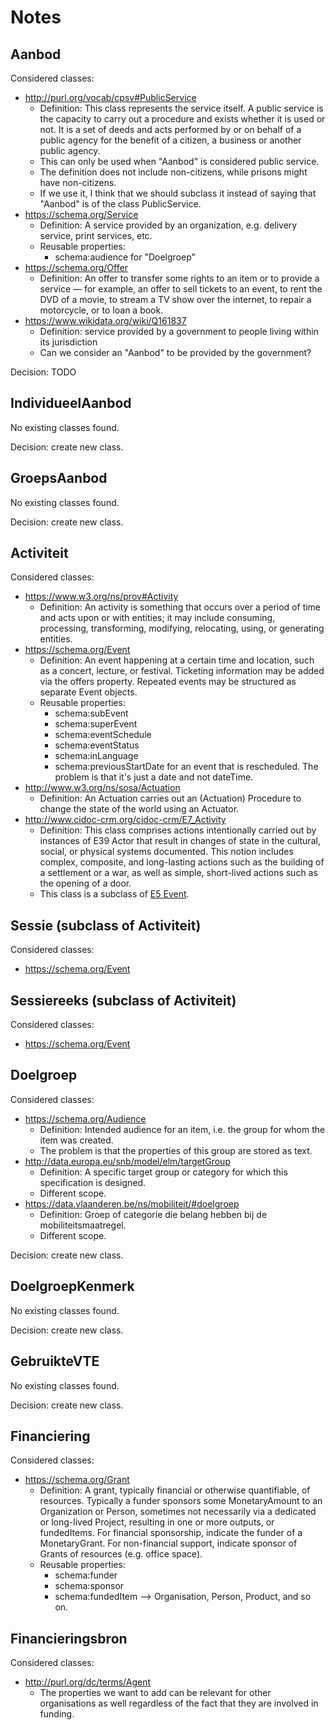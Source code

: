 # Notes

## Aanbod

Considered classes:

- http://purl.org/vocab/cpsv#PublicService
  - Definition: This class represents the service itself. A public service is the capacity to carry out a procedure and 
    exists whether it is used or not. 
    It is a set of deeds and acts performed by or on behalf of a public agency for the benefit of 
    a citizen, a business or another public agency.
  - This can only be used when "Aanbod" is considered public service.
  - The definition does not include non-citizens, while prisons might have non-citizens.
  - If we use it, I think that we should subclass it instead of saying that "Aanbod" is of the class PublicService.
- https://schema.org/Service
  - Definition: A service provided by an organization, e.g. delivery service, print services, etc.
  - Reusable properties:
    - schema:audience for "Doelgroep"
- https://schema.org/Offer
  - Definition: An offer to transfer some rights to an item or to provide a service — 
    for example, an offer to sell tickets to an event, to rent the DVD of a movie, to stream a TV show over the internet, 
    to repair a motorcycle, or to loan a book.
- https://www.wikidata.org/wiki/Q161837
  - Definition: service provided by a government to people living within its jurisdiction
  - Can we consider an "Aanbod" to be provided by the government?

Decision: TODO

## IndividueelAanbod

No existing classes found.

Decision: create new class.

## GroepsAanbod

No existing classes found.

Decision: create new class.

## Activiteit

Considered classes:

- https://www.w3.org/ns/prov#Activity
  - Definition: An activity is something that occurs over a period of time and acts upon or with entities; 
    it may include consuming, processing, transforming, modifying, relocating, using, or generating entities.
- https://schema.org/Event
  - Definition: An event happening at a certain time and location, such as a concert, lecture, or festival. 
    Ticketing information may be added via the offers property. 
    Repeated events may be structured as separate Event objects.
  - Reusable properties:
    - schema:subEvent
    - schema:superEvent
    - schema:eventSchedule
    - schema:eventStatus
    - schema:inLanguage
    - schema:previousStartDate for an event that is rescheduled. The problem is that it's just a date and not dateTime.
- http://www.w3.org/ns/sosa/Actuation
  - Definition: An Actuation carries out an (Actuation) Procedure to change the state of the world using an Actuator.
- http://www.cidoc-crm.org/cidoc-crm/E7_Activity
  - Definition: This class comprises actions intentionally carried out by instances of E39 Actor that result in changes of state in the cultural, social, or physical systems documented.
    This notion includes complex, composite, and long-lasting actions such as the building of a settlement or a war, as well as simple, short-lived actions such as the opening of a door.
  - This class is a subclass of [E5 Event](https://cidoc-crm.org/html/cidoc_crm_v7.1.3.html#E5).

## Sessie (subclass of Activiteit)

Considered classes:

- https://schema.org/Event

## Sessiereeks (subclass of Activiteit)

Considered classes:

- https://schema.org/Event

## Doelgroep

Considered classes:

- https://schema.org/Audience
  - Definition: Intended audience for an item, i.e. the group for whom the item was created.
  - The problem is that the properties of this group are stored as text.
- http://data.europa.eu/snb/model/elm/targetGroup
  - Definition: A specific target group or category for which this specification is designed.
  - Different scope.
- https://data.vlaanderen.be/ns/mobiliteit/#doelgroep
  - Definition: Groep of categorie die belang hebben bij de mobiliteitsmaatregel.
  - Different scope.

Decision: create new class.

## DoelgroepKenmerk

No existing classes found.

Decision: create new class.

## GebruikteVTE

No existing classes found.

Decision: create new class.

## Financiering

Considered classes:

- https://schema.org/Grant
  - Definition: A grant, typically financial or otherwise quantifiable, of resources. 
    Typically a funder sponsors some MonetaryAmount to an Organization or Person, 
    sometimes not necessarily via a dedicated or long-lived Project, resulting in one or more outputs, or fundedItems. 
    For financial sponsorship, indicate the funder of a MonetaryGrant. 
    For non-financial support, indicate sponsor of Grants of resources (e.g. office space).
  - Reusable properties:
    - schema:funder
    - schema:sponsor
    - schema:fundedItem --> Organisation, Person, Product, and so on.

## Financieringsbron

Considered classes:

- http://purl.org/dc/terms/Agent
  - The properties we want to add can be relevant for other organisations as well regardless of the fact that
    they are involved in funding.
